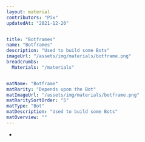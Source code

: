 ```yaml
---
layout: material
contributors: "Pix"
updatedAt: "2021-12-20"


title: "Botframes"
name: "Botframes"
description: "Used to build some Bots"
imageUrl: "/assets/img/materials/botframe.png"
breadcrumbs:
  Materials: "/materials"


matName: "Botframe"
matRarity: "Depends upon the Bot"
matImageUrl: "/assets/img/materials/botframe.png"
matRaritySortOrder: "5"
matType: "Bot"
matDescription: "Used to build some Bots"
matOverview: ""
---
```




 -
